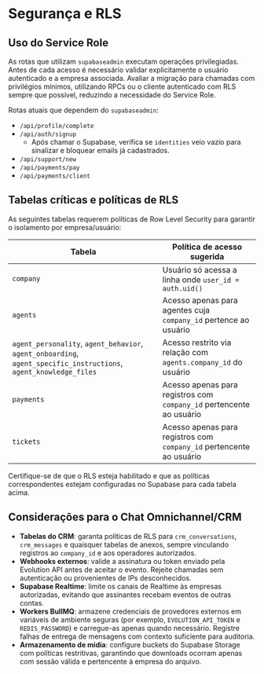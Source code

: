# Segurança e RLS

## Uso do Service Role
As rotas que utilizam `supabaseadmin` executam operações privilegiadas. Antes de cada acesso é necessário validar explicitamente o usuário autenticado e a empresa associada. Avaliar a migração para chamadas com privilégios mínimos, utilizando RPCs ou o cliente autenticado com RLS sempre que possível, reduzindo a necessidade do Service Role.

Rotas atuais que dependem do `supabaseadmin`:

- `/api/profile/complete`
- `/api/auth/signup`
  - Após chamar o Supabase, verifica se `identities` veio vazio para sinalizar e bloquear emails já cadastrados.
- `/api/support/new`
- `/api/payments/pay`
- `/api/payments/client`

## Tabelas críticas e políticas de RLS
As seguintes tabelas requerem políticas de Row Level Security para garantir o isolamento por empresa/usuário:

| Tabela | Política de acesso sugerida |
| --- | --- |
| `company` | Usuário só acessa a linha onde `user_id = auth.uid()` |
| `agents` | Acesso apenas para agentes cuja `company_id` pertence ao usuário |
| `agent_personality`, `agent_behavior`, `agent_onboarding`, `agent_specific_instructions`, `agent_knowledge_files` | Acesso restrito via relação com `agents.company_id` do usuário |
| `payments` | Acesso apenas para registros com `company_id` pertencente ao usuário |
| `tickets` | Acesso apenas para registros com `company_id` pertencente ao usuário |

Certifique-se de que o RLS esteja habilitado e que as políticas correspondentes estejam configuradas no Supabase para cada tabela acima.

## Considerações para o Chat Omnichannel/CRM

- **Tabelas do CRM**: garanta políticas de RLS para `crm_conversations`, `crm_messages` e quaisquer tabelas de anexos, sempre vinculando registros ao `company_id` e aos operadores autorizados.
- **Webhooks externos**: valide a assinatura ou token enviado pela Evolution API antes de aceitar o evento. Rejeite chamadas sem autenticação ou provenientes de IPs desconhecidos.
- **Supabase Realtime**: limite os canais de Realtime às empresas autorizadas, evitando que assinantes recebam eventos de outras contas.
- **Workers BullMQ**: armazene credenciais de provedores externos em variáveis de ambiente seguras (por exemplo, `EVOLUTION_API_TOKEN` e `REDIS_PASSWORD`) e carregue-as apenas quando necessário. Registre falhas de entrega de mensagens com contexto suficiente para auditoria.
- **Armazenamento de mídia**: configure buckets do Supabase Storage com políticas restritivas, garantindo que downloads ocorram apenas com sessão válida e pertencente à empresa do arquivo.
